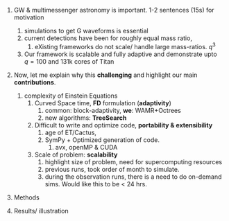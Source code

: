 1. GW & multimessenger astronomy is important. 1-2 sentences (15s) for motivation

   1. simulations to get G waveforms is essential 
   2. current detections have been for roughly equal mass ratio,
      1. eXisting frameworks do not scale/ handle large mass-ratios.  $q^3$ 
   3. Our framework is scalable and fully adaptive and demonstrate upto $q=100$ and 131k cores of Titan

2. Now, let me explain why this **challenging** and highlight our main **contributions**.

   1. complexity of Einstein Equations 
      1. Curved Space time, **FD** formulation (**adaptivity**)
         1. common: block-adaptivity, **we**: WAMR+Octrees
         2. new algorithms: **TreeSearch**
      2. Difficult to write and optimize code, **portability & extensibility**
         1. age of ET/Cactus, 
         2. SymPy + Optimized generation of code. 
            1. avx, openMP & CUDA
      3. Scale of problem: **scalability**
         1. highlight size of problem, need for supercomputing resources
         2. previous runs, took order of month to simulate. 
         3. during the observation runs, there is a need to do on-demand sims. Would like this to be < 24 hrs. 

3. Methods

4. Results/ illustration
